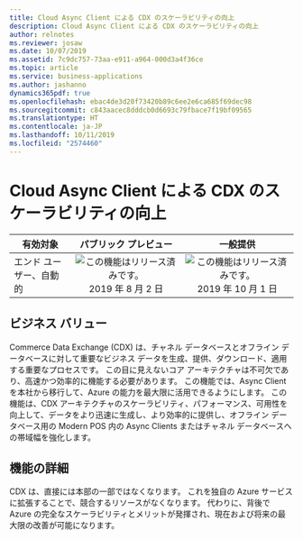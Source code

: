 ```yaml
---
title: Cloud Async Client による CDX のスケーラビリティの向上
description: Cloud Async Client による CDX のスケーラビリティの向上
author: relnotes
ms.reviewer: josaw
ms.date: 10/07/2019
ms.assetid: 7c9dc757-73aa-e911-a964-000d3a4f36ce
ms.topic: article
ms.service: business-applications
ms.author: jashanno
dynamics365pdf: true
ms.openlocfilehash: ebac4de3d20f73420b89c6ee2e6ca685f69dec98
ms.sourcegitcommit: c843aacec8dddcb0d6693c79fbace7f19bf09565
ms.translationtype: HT
ms.contentlocale: ja-JP
ms.lasthandoff: 10/11/2019
ms.locfileid: "2574460"
---
```

# <a name="improved-cdx-scalability-through-cloud-async-client"></a>Cloud Async Client による CDX のスケーラビリティの向上


| 有効対象    |  パブリック プレビュー | 一般提供 | 
| ---------- | :----------: |:----------: |
|エンド ユーザー、自動的|![この機能はリリース済みです。](/dynamics365-release-plan/media/green-checkmark.png "この機能はリリース済みです。") 2019 年 8 月 2 日| ![この機能はリリース済みです。](/dynamics365-release-plan/media/green-checkmark.png "この機能はリリース済みです。") 2019 年 10 月 1 日|


## <a name="business-value"></a>ビジネス バリュー
<!-- bv start -->
Commerce Data Exchange (CDX) は、チャネル データベースとオフライン データベースに対して重要なビジネス データを生成、提供、ダウンロード、適用する重要なプロセスです。 この目に見えないコア アーキテクチャは不可欠であり、高速かつ効率的に機能する必要があります。 この機能では、Async Client を本社から移行して、Azure の能力を最大限に活用できるようにします。 この機能は、CDX アーキテクチャのスケーラビリティ、パフォーマンス、可用性を向上して、データをより迅速に生成し、より効率的に提供し、オフライン データベース用の Modern POS 内の Async Clients またはチャネル データベースへの帯域幅を強化します。
<!-- bv end -->



## <a name="feature-details"></a>機能の詳細
<!--feature detail start -->
CDX は、直接には本部の一部ではなくなります。 これを独自の Azure サービスに拡張することで、競合するリソースがなくなります。 代わりに、背後で Azure の完全なスケーラビリティとメリットが発揮され、現在および将来の最大限の改善が可能になります。
<!--feature detail end -->


